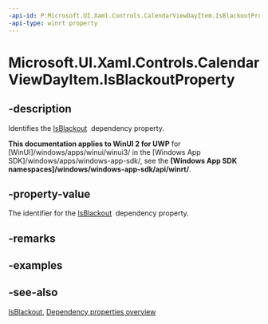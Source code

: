 ```yaml
---
-api-id: P:Microsoft.UI.Xaml.Controls.CalendarViewDayItem.IsBlackoutProperty
-api-type: winrt property
---
```


<!-- Property syntax
public Windows.UI.Xaml.DependencyProperty IsBlackoutProperty { get; }
-->

# Microsoft.UI.Xaml.Controls.CalendarViewDayItem.IsBlackoutProperty

## -description
Identifies the [IsBlackout](calendarviewdayitem_isblackout.md)  dependency property.

**This documentation applies to WinUI 2 for UWP** for [WinUI]/windows/apps/winui/winui3/ in the [Windows App SDK]/windows/apps/windows-app-sdk/, see the **[Windows App SDK namespaces]/windows/windows-app-sdk/api/winrt/**.

## -property-value
The identifier for the [IsBlackout](calendarviewdayitem_isblackout.md)  dependency property.

## -remarks

## -examples

## -see-also
[IsBlackout](calendarviewdayitem_isblackout.md), [Dependency properties overview](/windows/uwp/xaml-platform/dependency-properties-overview)
